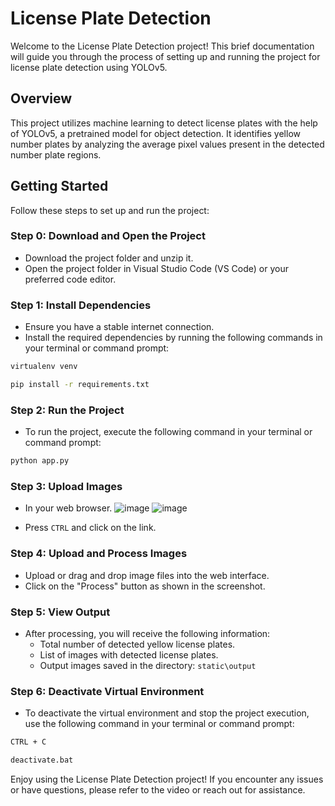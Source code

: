 # License Plate Detection

Welcome to the License Plate Detection project! This brief documentation will guide you through the process of setting up and running the project for license plate detection using YOLOv5.

## Overview

This project utilizes machine learning to detect license plates with the help of YOLOv5, a pretrained model for object detection. It identifies yellow number plates by analyzing the average pixel values present in the detected number plate regions.

## Getting Started

Follow these steps to set up and run the project:

### Step 0: Download and Open the Project

- Download the project folder and unzip it.
- Open the project folder in Visual Studio Code (VS Code) or your preferred code editor.

### Step 1: Install Dependencies

- Ensure you have a stable internet connection.
- Install the required dependencies by running the following commands in your terminal or command prompt:

```bash
virtualenv venv
```
```bash
pip install -r requirements.txt
```

### Step 2: Run the Project

- To run the project, execute the following command in your terminal or command prompt:

```bash
python app.py
```

### Step 3: Upload Images

- In your web browser.
![image](https://github.com/pvchaitanya8/License_Plate_Detection/assets/93573686/33e45ba1-d347-41e7-a4ff-5721d89c1aa5)
![image](https://github.com/pvchaitanya8/License_Plate_Detection/assets/93573686/6297405c-0f42-47e6-a621-12d78ff7efec)

- Press `CTRL` and click on the link.

### Step 4: Upload and Process Images

- Upload or drag and drop image files into the web interface.
- Click on the "Process" button as shown in the screenshot.

### Step 5: View Output

- After processing, you will receive the following information:
  - Total number of detected yellow license plates.
  - List of images with detected license plates.
  - Output images saved in the directory: `static\output`

### Step 6: Deactivate Virtual Environment

- To deactivate the virtual environment and stop the project execution, use the following command in your terminal or command prompt:

```bash
CTRL + C
```
```bash
deactivate.bat
```

Enjoy using the License Plate Detection project! If you encounter any issues or have questions, please refer to the video or reach out for assistance.
